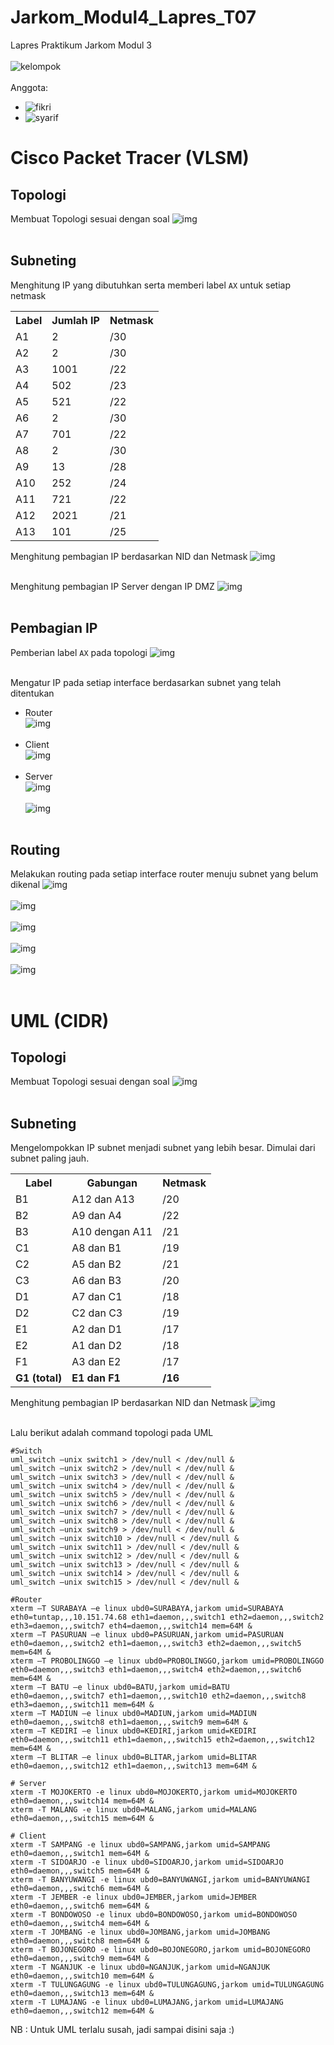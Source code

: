 # Jarkom_Modul4_Lapres_T07

Lapres Praktikum Jarkom Modul 3<br />
<br />
![kelompok](https://img.shields.io/badge/Kelompok-T07-00a69a)<br />
<br />
Anggota:<br />
- ![fikri](https://img.shields.io/badge/Fikri%20Haykal-05311840000006-blueviolet)<br />
- ![syarif](https://img.shields.io/badge/Fancista%20Syarif%20H.-05311840000027-blueviolet)<br />

# Cisco Packet Tracer (VLSM)

## Topologi
  Membuat Topologi sesuai dengan soal
  ![img](https://github.com/Falconozura/JARKOM_Modul4_Lapres_T07/blob/main/img/Soal%20Shift%20Modul%204.png?raw=true)<br /><br />
  
## Subneting
  Menghitung IP yang dibutuhkan serta memberi label `AX` untuk setiap netmask
  <table>
    <tr>
      <th>Label</th>
      <th>Jumlah IP</th>
      <th>Netmask</th>
    </tr>
    <tr>
      <td>A1</td>
      <td>2</td>
      <td>/30</td>
    </tr>
    <tr>
      <td>A2</td>
      <td>2</td>
      <td>/30</td>
    </tr>
    <tr>
      <td>A3</td>
      <td>1001</td>
      <td>/22</td>
    </tr>
    <tr>
      <td>A4</td>
      <td>502</td>
      <td>/23</td>
    </tr>
    <tr>
      <td>A5</td>
      <td>521</td>
      <td>/22</td>
    </tr>
    <tr>
      <td>A6</td>
      <td>2</td>
      <td>/30</td>
    </tr>
    <tr>
      <td>A7</td>
      <td>701</td>
      <td>/22</td>
    </tr>
    <tr>
      <td>A8</td>
      <td>2</td>
      <td>/30</td>
    </tr>
    <tr>
      <td>A9</td>
      <td>13</td>
      <td>/28</td>
    </tr>
    <tr>
      <td>A10</td>
      <td>252</td>
      <td>/24</td>
    </tr>
    <tr>
      <td>A11</td>
      <td>721</td>
      <td>/22</td>
    </tr>
    <tr>
      <td>A12</td>
      <td>2021</td>
      <td>/21</td>
    </tr>
    <tr>
      <td>A13</td>
      <td>101</td>
      <td>/25</td>
    </tr>
  </table>
  
  Menghitung pembagian IP berdasarkan NID dan Netmask
  ![img](https://github.com/Falconozura/JARKOM_Modul4_Lapres_T07/blob/main/img/Topologi%20VLSM.png?raw=true)<br /><br />
  
  Menghitung pembagian IP Server dengan IP DMZ
  ![img](https://github.com/Falconozura/JARKOM_Modul4_Lapres_T07/blob/main/img/Topologi%20VLSM-Server.png?raw=true)<br /><br />
  
## Pembagian IP
  Pemberian label `AX` pada topologi
  ![img](https://github.com/Falconozura/JARKOM_Modul4_Lapres_T07/blob/main/img/VLSM.png?raw=true)<br /><br />
  
  Mengatur IP pada setiap interface berdasarkan subnet yang telah ditentukan
  - Router<br />
  ![img](https://github.com/Falconozura/JARKOM_Modul4_Lapres_T07/blob/main/img/Router.jpg?raw=true)<br /><br />
  - Client<br />
  ![img](https://github.com/Falconozura/JARKOM_Modul4_Lapres_T07/blob/main/img/Client.jpg?raw=true)<br /><br />
  - Server<br />
  ![img](https://github.com/Falconozura/JARKOM_Modul4_Lapres_T07/blob/main/img/Mojokerto.PNG?raw=true)<br /><br />
  ![img](https://github.com/Falconozura/JARKOM_Modul4_Lapres_T07/blob/main/img/Malang.PNG?raw=true)<br /><br />
  
## Routing
  Melakukan routing pada setiap interface router menuju subnet yang belum dikenal
  ![img](https://github.com/Falconozura/JARKOM_Modul4_Lapres_T07/blob/main/img/Surabaya.PNG?raw=true)<br /><br />
  ![img](https://github.com/Falconozura/JARKOM_Modul4_Lapres_T07/blob/main/img/Pasuruan.PNG?raw=true)<br /><br />
  ![img](https://github.com/Falconozura/JARKOM_Modul4_Lapres_T07/blob/main/img/Probolinggo.PNG?raw=true)<br /><br />
  ![img](https://github.com/Falconozura/JARKOM_Modul4_Lapres_T07/blob/main/img/Batu.PNG?raw=true)<br /><br />
  ![img](https://github.com/Falconozura/JARKOM_Modul4_Lapres_T07/blob/main/img/Kediri.PNG?raw=true)<br /><br />
  
# UML (CIDR)

## Topologi
  Membuat Topologi sesuai dengan soal
  ![img](https://github.com/Falconozura/JARKOM_Modul4_Lapres_T07/blob/main/img/Soal%20Shift%20Modul%204.png?raw=true)<br /><br />
  
## Subneting
  Mengelompokkan IP subnet menjadi subnet yang lebih besar. Dimulai dari subnet paling jauh.
  <table>
    <tr>
      <th>Label</th>
      <th>Gabungan</th>
      <th>Netmask</th>
    </tr>
    <tr>
      <td>B1</td>
      <td>A12 dan A13</td>
      <td>/20</td>
    </tr>
    <tr>
      <td>B2</td>
      <td>A9 dan A4</td>
      <td>/22</td>
    </tr>
    <tr>
      <td>B3</td>
      <td>A10 dengan A11</td>
      <td>/21</td>
    </tr>
    <tr>
      <td>C1</td>
      <td>A8 dan B1</td>
      <td>/19</td>
    </tr>
    <tr>
      <td>C2</td>
      <td>A5 dan B2</td>
      <td>/21</td>
    </tr>
    <tr>
      <td>C3</td>
      <td>A6 dan B3</td>
      <td>/20</td>
    </tr>
    <tr>
      <td>D1</td>
      <td>A7 dan C1</td>
      <td>/18</td>
    </tr>
    <tr>
      <td>D2</td>
      <td>C2 dan C3</td>
      <td>/19</td>
    </tr>
    <tr>
      <td>E1</td>
      <td>A2 dan D1</td>
      <td>/17</td>
    </tr>
    <tr>
      <td>E2</td>
      <td>A1 dan D2</td>
      <td>/18</td>
    </tr>
    <tr>
      <td>F1</td>
      <td>A3 dan E2</td>
      <td>/17</td>
    </tr>
    <tr>
      <td><b>G1 (total)</b></td>
      <td><b>E1 dan F1</b></td>
      <td><b>/16</b></td>
    </tr>
  </table>
  
  Menghitung pembagian IP berdasarkan NID dan Netmask
  ![img](https://github.com/Falconozura/JARKOM_Modul4_Lapres_T07/blob/main/img/Topologi%20CIDR.png?raw=true)<br /><br />
  
  Lalu berikut adalah command topologi pada UML
  ```
  #Switch
uml_switch –unix switch1 > /dev/null < /dev/null &
uml_switch –unix switch2 > /dev/null < /dev/null &
uml_switch –unix switch3 > /dev/null < /dev/null &
uml_switch –unix switch4 > /dev/null < /dev/null &
uml_switch –unix switch5 > /dev/null < /dev/null &
uml_switch –unix switch6 > /dev/null < /dev/null &
uml_switch –unix switch7 > /dev/null < /dev/null &
uml_switch –unix switch8 > /dev/null < /dev/null &
uml_switch –unix switch9 > /dev/null < /dev/null &
uml_switch –unix switch10 > /dev/null < /dev/null &
uml_switch –unix switch11 > /dev/null < /dev/null &
uml_switch –unix switch12 > /dev/null < /dev/null &
uml_switch –unix switch13 > /dev/null < /dev/null &
uml_switch –unix switch14 > /dev/null < /dev/null &
uml_switch –unix switch15 > /dev/null < /dev/null &

#Router
xterm –T SURABAYA –e linux ubd0=SURABAYA,jarkom umid=SURABAYA eth0=tuntap,,,10.151.74.68 eth1=daemon,,,switch1 eth2=daemon,,,switch2 eth3=daemon,,,switch7 eth4=daemon,,,switch14 mem=64M &
xterm –T PASURUAN –e linux ubd0=PASURUAN,jarkom umid=PASURUAN eth0=daemon,,,switch2 eth1=daemon,,,switch3 eth2=daemon,,,switch5 mem=64M &
xterm –T PROBOLINGGO –e linux ubd0=PROBOLINGGO,jarkom umid=PROBOLINGGO eth0=daemon,,,switch3 eth1=daemon,,,switch4 eth2=daemon,,,switch6 mem=64M &
xterm –T BATU –e linux ubd0=BATU,jarkom umid=BATU eth0=daemon,,,switch7 eth1=daemon,,,switch10 eth2=daemon,,,switch8 eth3=daemon,,,switch11 mem=64M &
xterm –T MADIUN –e linux ubd0=MADIUN,jarkom umid=MADIUN eth0=daemon,,,switch8 eth1=daemon,,,switch9 mem=64M &
xterm –T KEDIRI –e linux ubd0=KEDIRI,jarkom umid=KEDIRI eth0=daemon,,,switch11 eth1=daemon,,,switch15 eth2=daemon,,,switch12 mem=64M &
xterm –T BLITAR –e linux ubd0=BLITAR,jarkom umid=BLITAR eth0=daemon,,,switch12 eth1=daemon,,,switch13 mem=64M &

# Server
xterm -T MOJOKERTO -e linux ubd0=MOJOKERTO,jarkom umid=MOJOKERTO eth0=daemon,,,switch14 mem=64M &
xterm -T MALANG -e linux ubd0=MALANG,jarkom umid=MALANG eth0=daemon,,,switch15 mem=64M &

# Client
xterm -T SAMPANG -e linux ubd0=SAMPANG,jarkom umid=SAMPANG eth0=daemon,,,switch1 mem=64M &
xterm -T SIDOARJO -e linux ubd0=SIDOARJO,jarkom umid=SIDOARJO eth0=daemon,,,switch5 mem=64M &
xterm -T BANYUWANGI -e linux ubd0=BANYUWANGI,jarkom umid=BANYUWANGI eth0=daemon,,,switch6 mem=64M &
xterm -T JEMBER -e linux ubd0=JEMBER,jarkom umid=JEMBER eth0=daemon,,,switch6 mem=64M &
xterm -T BONDOWOSO -e linux ubd0=BONDOWOSO,jarkom umid=BONDOWOSO eth0=daemon,,,switch4 mem=64M &
xterm -T JOMBANG -e linux ubd0=JOMBANG,jarkom umid=JOMBANG eth0=daemon,,,switch8 mem=64M &
xterm -T BOJONEGORO -e linux ubd0=BOJONEGORO,jarkom umid=BOJONEGORO eth0=daemon,,,switch9 mem=64M &
xterm -T NGANJUK -e linux ubd0=NGANJUK,jarkom umid=NGANJUK eth0=daemon,,,switch10 mem=64M &
xterm -T TULUNGAGUNG -e linux ubd0=TULUNGAGUNG,jarkom umid=TULUNGAGUNG eth0=daemon,,,switch13 mem=64M &
xterm -T LUMAJANG -e linux ubd0=LUMAJANG,jarkom umid=LUMAJANG eth0=daemon,,,switch12 mem=64M &
```

NB : Untuk UML terlalu susah, jadi sampai disini saja :)
